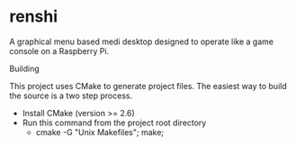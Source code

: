 renshi
======

A graphical menu based medi desktop designed to operate like a game console on a Raspberry Pi.

Building

This project uses CMake to generate project files.  The easiest way to build the source is a two step process.

- Install CMake (version >= 2.6)
- Run this command from the project root directory
  - cmake -G "Unix Makefiles"; make;
